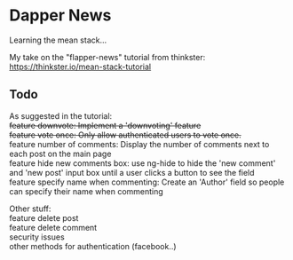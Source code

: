 Dapper News
===========
Learning the mean stack...

My take on the "flapper-news" tutorial from thinkster:  
https://thinkster.io/mean-stack-tutorial

Todo
----
As suggested in the tutorial:  
~~feature downvote: Implement a 'downvoting' feature~~  
~~feature vote once: Only allow authenticated users to vote once.~~    
feature number of comments: Display the number of comments next to each post on the main page  
feature hide new comments box: use ng-hide to hide the 'new comment' and 'new post' input box until a user clicks a button to see the field  
feature specify name when commenting: Create an 'Author' field so people can specify their name when commenting  

Other stuff:  
feature delete post  
feature delete comment  
security issues  
other methods for authentication (facebook..)  
